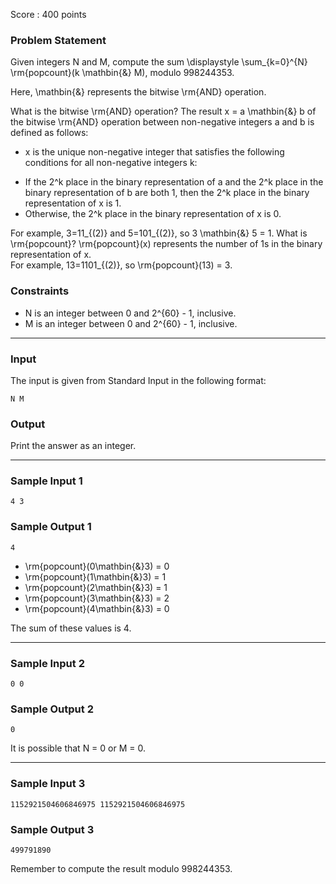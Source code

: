 Score : 400 points

### Problem Statement

Given integers N and M, compute the sum \displaystyle \sum\_{k=0}^{N} \rm{popcount}(k \mathbin{\&} M), modulo 998244353.

Here, \mathbin{\&} represents the bitwise \rm{AND} operation.

What is the bitwise \rm{AND} operation?
The result x = a \mathbin{\&} b of the bitwise \rm{AND} operation between non-negative integers a and b is defined as follows:  

* x is the unique non-negative integer that satisfies the following conditions for all non-negative integers k:

+ If the 2^k place in the binary representation of a and the 2^k place in the binary representation of b are both 1, then the 2^k place in the binary representation of x is 1.
+ Otherwise, the 2^k place in the binary representation of x is 0.

For example, 3=11\_{(2)} and 5=101\_{(2)}, so 3 \mathbin{\&} 5 = 1.
What is \rm{popcount}?
\rm{popcount}(x) represents the number of 1s in the binary representation of x.  
For example, 13=1101\_{(2)}, so \rm{popcount}(13) = 3.

### Constraints

* N is an integer between 0 and 2^{60} - 1, inclusive.
* M is an integer between 0 and 2^{60} - 1, inclusive.

---

### Input

The input is given from Standard Input in the following format:

```
N M
```

### Output

Print the answer as an integer.

---

### Sample Input 1

```
4 3
```

### Sample Output 1

```
4
```

* \rm{popcount}(0\mathbin{\&}3) = 0
* \rm{popcount}(1\mathbin{\&}3) = 1
* \rm{popcount}(2\mathbin{\&}3) = 1
* \rm{popcount}(3\mathbin{\&}3) = 2
* \rm{popcount}(4\mathbin{\&}3) = 0

The sum of these values is 4.

---

### Sample Input 2

```
0 0
```

### Sample Output 2

```
0
```

It is possible that N = 0 or M = 0.

---

### Sample Input 3

```
1152921504606846975 1152921504606846975
```

### Sample Output 3

```
499791890
```

Remember to compute the result modulo 998244353.
